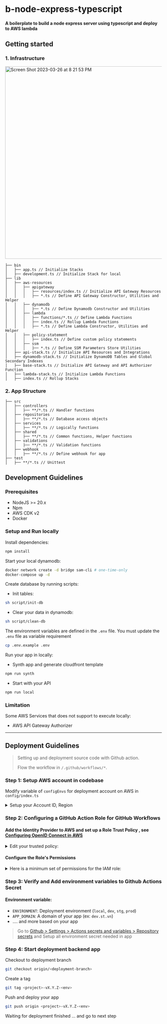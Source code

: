 # b-node-express-typescript
#### A boilerplate to build a node express server using typescript and deploy to AWS lambda

## Getting started
### 1. Infrastructure

<img width="619" alt="Screen Shot 2023-03-26 at 8 21 53 PM" src="https://user-images.githubusercontent.com/62642499/227778476-e921198f-a2f1-4fca-a90a-7b08dc04265a.png">

```
├── bin
│   ├── app.ts // Initialize Stacks
│   ├── development.ts // Initialize Stack for local
├── lib
│   ├── aws-resources
│   │   ├── apigateway
│   │   │   ├── resources/index.ts // Initialize API Gateway Resources
│   │   │   ├── *.ts // Define API Gateway Constructor, Utilities and Helper
│   │   ├── dynamodb
│   │   │   ├── *.ts // Define Dynamodb Constructor and Utilities
│   │   ├── lambda
│   │   │   ├── functions/*.ts // Define Lambda Functions
│   │   │   ├── index.ts // Rollup Lambda Functions
│   │   │   ├── *.ts // Define Lambda Constructor, Utilities and Helper
│   │   ├── policy-statement
│   │   │   ├── index.ts // Define custom policy statements
│   │   ├── ssm
│   │   │   ├── *.ts // Define SSM Parameters Store Utilities
│   ├── api-stack.ts // Initialize API Resources and Integrations
│   ├── dynamodb-stack.ts // Initialize DynamoDB Tables and Global Secondary Indexes
│   ├── base-stack.ts // Initialize API Gateway and API Authorizer Function
│   ├── lambda-stack.ts // Initialize Lambda Functions
│   ├── index.ts // Rollup Stacks
```

### 2. App Structure

```
├── src
│   ├── controllers
│   │   ├── **/*.ts // Handler functions
│   ├── repositories
│   │   ├── **/*.ts // Database access objects
│   ├── services
│   │   ├── **/*.ts // Logically functions
│   ├── shared
│   │   ├── **/*.ts // Common functions, Helper functions
│   ├── validations
│   │   ├── **/*.ts // Validation functions
│   ├── webhook
│   │   ├── **/*.ts // Define webhook for app
├── test
│   ├── **/*.ts // Unittest
```

## Development Guidelines

### Prerequisites
- NodeJS >= 20.x
- Npm
- AWS CDK v2
- Docker

### Setup and Run locally
Install dependencies:
```bash
npm install
```

Start your local dynamodb:
```bash
docker network create -d bridge sam-cli # one-time-only
docker-compose up -d
```
Create database by running scripts:
- Init tables:
```bash
sh script/init-db
```
- Clear your data in dynamodb:
```bash
sh script/clean-db
```
The environment variables are defined in the `.env` file. You must update the `.env` file as variable requirement
```bash
cp .env.example .env
```
Run your app in locally:
- Synth app and generate cloudfront template
```bash
npm run synth
```
- Start with your API
```bash
npm run local
```

### Limitation
Some AWS Services that does not support to execute locally:
- AWS API Gateway Authorizer

---

## Deployment Guidelines

> Setting up and deployment source code with Github action.
>
> Flow the workflow in `/.github/workflows/*`.

### Step 1: Setup AWS account in codebase
Modify variable of `configEnvs` for deployment account on AWS in `config/index.ts`
<details>
<summary>Setup your Account ID, Region</summary>

```js
const configsByEnv = {
  local: {
    appIds: ['local'],
    profile: {
      accountId: '1234',
      region: 'ap-southeast-1'
    }
  },
  dev: {
    profile: {
      accountId: <dev-aws-account-id>,
      region: <dev-aws-region>
    }
  },
  stg: {
    profile: {
      accountId: <stg-aws-account-id>,
      region: <stg-aws-region>
    }
  },
   prod: {
    profile: {
      accountId: <prod-aws-account-id>,
      region: <prod-aws-region>
    }
  }
};
```
</details>

### Step 2: Configuring a GitHub Action Role for GitHub Workflows
#### Add the Identity Provider to AWS and set up a Role Trust Policy , see [Configuring OpenID Connect in AWS](https://docs.github.com/en/actions/deployment/security-hardening-your-deployments/configuring-openid-connect-in-amazon-web-services#overview)

<details>
<summary>Edit your trusted policy:</summary>

```json
{
    "Version": "2012-10-17",
    "Statement": [
        {
            "Effect": "Allow",
            "Principal": {
                "Federated": "arn:aws:iam::<ACCOUNT-ID>:oidc-provider/token.actions.githubusercontent.com"
            },
            "Action": "sts:AssumeRoleWithWebIdentity",
            "Condition": {
                "StringEquals": {
                    "token.actions.githubusercontent.com:aud": "sts.amazonaws.com"
                },
                "StringLike": {
                    "token.actions.githubusercontent.com:sub": "repo:<YOUR-ORG>/<YOUR-REPOSITORY>:ref:refs/tags/<PROJECT>-v*-<TAG-ENV>"
                }
            }
        }
    ]
}
```

Update the `PROJECT` with your project name as the same with github actions trigger and `TAG-ENV` with your environment tag. Modify `TAG-ENV` with:
- `alpha`: For development env
- `beta`: For staging env
- `release`: For production env

</details>

#### Configure the Role's Permissions

<details>
<summary>Here is a minimum set of permissions for the IAM role:</summary>

```json
{
  "Version": "2012-10-17",
  "Statement": [
    {
      "Action": "sts:AssumeRole",
      "Resource": "*",
      "Effect": "Allow",
       "Condition": {
        "ForAnyValue:StringEquals": {
          "iam:ResourceTag/aws-cdk:bootstrap-role": [
            "deploy",
            "lookup",
            "file-publishing",
            "image-publishing"
          ]
        }
      }
    }
  ]
}
```
</details>

### Step 3: Verify and Add environment variables to Github Actions Secret

#### Environment variable:
- `ENVIRONMENT`: Deployment environment (`local`, `dev`, `stg`, `prod`)
- `APP_DOMAIN`: A domain of your app (ex: `dev.st.vn`)
- .... and more based on your app

> Go to [Github > Settings > Actions secrets and variables > Repository secrets](https://github.com/ndqlinh/b-node-express-typescript/settings/secrets/actions) and Setup all environment secret needed in app

### Step 4: Start deployment backend app

Checkout to deployment branch
```bash
git checkout origin/<deployment-branch>
```

Create a tag
```bash
git tag <project>-vX.Y.Z-<env>
```

Push and deploy your app
```bash
git push origin <project>-vX.Y.Z-<env>
```

Waiting for deployment finished ... and go to next step
